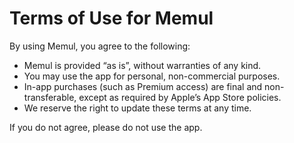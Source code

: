 # Terms of Use for Memul

By using Memul, you agree to the following:

- Memul is provided “as is”, without warranties of any kind.
- You may use the app for personal, non-commercial purposes.
- In-app purchases (such as Premium access) are final and non-transferable, except as required by Apple’s App Store policies.
- We reserve the right to update these terms at any time.

If you do not agree, please do not use the app.
